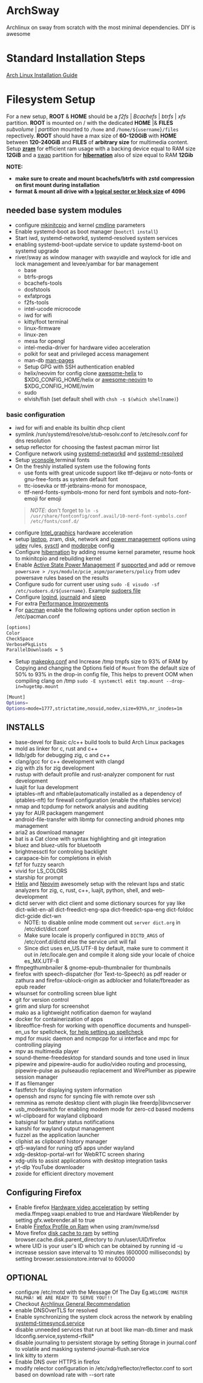 # ArchSway
Archlinux on sway from scratch with the most minimal dependencies. DIY is awesome

# Standard Installation Steps
[Arch Linux Installation Guide](https://wiki.archlinux.org/title/Installation_guide)

# Filesystem Setup
For a new setup, **ROOT** & **HOME** should be a _f2fs_ | _Bcachefs_ | _btrfs_ | _xfs_ partition. **ROOT** is mounted on / with the dedicated **HOME** |& **FILES**
_subvolume_ | _partition_ mounted to `/home` and `/home/${username}/files` repectively. **ROOT** should have a max size of **60-120GiB**
with **HOME** between **120-240GiB** and **FILES** of __arbitrary size__ for multimedia content. Setup [**zram**](https://github.com/Ultra-Code/archsway/blob/master/etc/udev/rules.d/zram.rules) for
efficient ram usage with a backing device equal to RAM size **12GiB** and a [swap](https://github.com/Ultra-Code/archsway/blob/master/etc/fstab) partition for [**hibernation**](https://github.com/Ultra-Code/archsway/blob/master/etc/kernel/cmdline) also of size equal to RAM **12Gib**

**NOTE:**
- **make sure to create and mount bcachefs/btrfs with zstd compression on first mount during installation**
- **format & mount all drive with a [logical sector or block size](https://wiki.archlinux.org/title/Advanced_Format) of 4096**

## needed base system modules

- configure [mkinitcpio](https://github.com/Ultra-Code/archsway/blob/master/etc/mkinitcpio.conf.d/compression.conf) and kernel [cmdline](https://github.com/Ultra-Code/archsway/blob/master/etc/kernel/cmdline) parameters
- Enable systemd-boot as boot manager (`bootctl install`)
- Start iwd, systemd-networkd, systemd-resolved system services
- enabling systemd-boot-update service to update systemd-boot on systemd upgrade
- river/sway as window manager with swayidle and waylock for idle and lock management and levee/yambar for bar management
    - base
    - btrfs-progs
    - bcachefs-tools
    - dosfstools
    - exfatprogs
    - f2fs-tools
    - intel-ucode microcode
    - iwd for wifi
    - kitty/foot terminal
    - linux-firmware
    - linux-zen
    - mesa for opengl
    - intel-media-driver for hardware video acceleration
    - polkit for seat and privileged access management
    - man-db [man-pages](https://wiki.archlinux.org/title/Man_page)
    - Setup GPG with SSH authentication enabled
    - helix/neovim for config clone [awesome-helix](https://github.com/Ultra-Code/awesome-helix.git) to $XDG_CONFIG_HOME/helix or [awesome-neovim](https://github.com/Ultra-Code/awesome-neovim.git) to $XDG_CONFIG_HOME/nvim
    - sudo
    - elvish/fish (set default shell with `chsh -s $(which shellname)`)

### basic configuration

- iwd for wifi and enable its builtin dhcp client
- symlink /run/systemd/resolve/stub-resolv.conf to /etc/resolv.conf for dns resolution
- setup reflector for choosing the fastest pacman mirror list
- Configure network using [systemd-networkd](https://github.com/Ultra-Code/archsway/tree/master/etc/systemd/network) and [systemd-resolved](https://github.com/Ultra-Code/archsway/tree/master/etc/systemd/resolved.conf.d) 
- Setup [vconsole ](https://github.com/Ultra-Code/archsway/blob/master/etc/vconsole.conf) terminal fonts
- On the freshly installed system use the following fonts
    + use fonts with great unicode support like ttf-dejavu or noto-fonts or gnu-free-fonts as system default font
    + ttc-iosevka  or ttf-jetbrains-mono for monospace,
    + ttf-nerd-fonts-symbols-mono for nerd font symbols and noto-font-emoji for emoji
    >_NOTE_: don't forget to `ln -s /usr/share/fontconfig/conf.avail/10-nerd-font-symbols.conf /etc/fonts/conf.d/`
- configure [Intel_graphics](https://wiki.archlinux.org/title/Intel_graphics) hardware acceleration
- setup [laptop](https://wiki.archlinux.org/title/Laptop), zram, disk, network and [power management](https://wiki.archlinux.org/title/Power_management) options using [udev](https://github.com/Ultra-Code/archsway/tree/master/etc/udev/rules.d) rules, [sysctl](https://github.com/Ultra-Code/archsway/tree/master/etc/sysctl.d) and [modprobe](https://github.com/Ultra-Code/archsway/tree/master/etc/modprobe.d) config
- Configure [hibernation](https://github.com/Ultra-Code/archsway/tree/master/etc/modprobe.d) by adding resume kernel parameter, resume hook to mkinitcpio and rebuilding kernel
- Enable [Active State Power Management](https://wiki.archlinux.org/title/Power_management#Active_State_Power_Management)
  if [supported ](https://access.redhat.com/documentation/en-us/red_hat_enterprise_linux/7/html/power_management_guide/aspm) and add or remove `powersave > /sys/module/pcie_aspm/parameters/policy` from udev powersave rules based on the results
- Configure sudo for current user using `sudo -E visudo -sf /etc/sudoers.d/${username}`. Example [sudoers file](https://github.com/Ultra-Code/archsway/tree/master/etc/sudoers.d)
- Configure [logind](https://github.com/Ultra-Code/archsway/tree/master/etc/systemd/logind.conf.d), [journald](https://github.com/Ultra-Code/archsway/tree/master/etc/systemd/logind.conf.d) and [sleep](https://github.com/Ultra-Code/archsway/tree/master/etc/systemd/sleep.conf.d)
- For extra [Performance Improvements](https://wiki.archlinux.org/title/Improving_performance)
- For [pacman](https://wiki.archlinux.org/title/Pacman) enable the following options under option section in /etc/pacman.conf
```bash
[options]
Color
CheckSpace
VerbosePkgLists
ParallelDownloads = 5
```
- Setup [makepkg.conf](https://github.com/Ultra-Code/archsway/blob/master/config/pacman/makepkg.conf) and Increase /tmp tmpfs size to 93% of RAM by Copying and changing the Options field of `Mount` from the default size of 50% to 93% in the drop-in config file, This helps to prevent OOM when compiling clang on /tmp `sudo -E systemctl edit tmp.mount --drop-in=hugetmp.mount`
```bash
[Mount]
Options=
Options=mode=1777,strictatime,nosuid,nodev,size=93%%,nr_inodes=1m
```

## INSTALLS
- base-devel for Basic c/c++ build tools to build Arch Linux packages
- mold as linker for c, rust and c++
- lldb/gdb for debugging zig, c and c++
- clang/gcc for c++ development with clangd
- zig with zls for zig development
- rustup with default profile and rust-analyzer component for rust development
- luajit for lua development
- iptables-nft and nftable(automatically installed as a dependency of iptables-nft) for firewall configuration (enable the nftables service)
- nmap and tcpdump for network analysis and auditing
- yay for AUR packagem mangement
- android-file-transfer with libmtp for connecting android phones mtp management
- aria2 as download manager
- bat is a Cat clone with syntax highlighting and git integration
- bluez and bluez-utils for bluetooth
- brightnessctl for controling backlight
- carapace-bin for completions in elvish
- fzf for fuzzy search
- vivid for LS_COLORS
- starship for prompt
- [Helix](https://github.com/Ultra-Code/awesome-helix) and [Neovim](https://github.com/Ultra-Code/awesome-neovim) awesomely setup with the relevant lsps and static analyzers for zig, c, rust, c++, luajit, python, shell, and web-development
- dictd server with dict client and some dictionary sources for yay like dict-wikt-en-all dict-freedict-eng-spa dict-freedict-spa-eng dict-foldoc dict-gcide dict-wn
    - NOTE: to disable online mode comment out `server dict.org` in  /etc/dict/dict.conf
    - Make sure locale is properly configured in `DICTD_ARGS` of /etc/conf.d/dictd else the service unit will fail
    - Since dict uses en_US.UTF-8 by default, make sure to comment it out in /etc/locale.gen and compile it along side your locale of choice es_MX.UTF-8
- ffmpegthumbnailer & gnome-epub-thumbnailer for thumbnails
- firefox with speech-dispatcher (for Text-to-Speech) as pdf reader or zathura and firefox-ublock-origin as adblocker and foliate/fbreader as epub reader
- wlsunset for controlling screen blue light
- git for version control
- grim and slurp for screenshot
- mako as a lightweight notification daemon for wayland
- docker for containerization of apps
- libreoffice-fresh for working with openoffice documents and hunspell-en_us for spellcheck, [for help setting up spellcheck](https://ask.libreoffice.org/t/how-do-you-get-the-spell-checker-to-work/28998)
- mpd for music daemon and ncmpcpp for ui interface and mpc for controlling playing
- mpv as multimedia player
- sound-theme-freedesktop for standard sounds and tone used in linux
- pipewire and pipewire-audio for audio/video routing and processing, pipewire-pulse as pulseaudio replacement and WirePlumber as pipewire session manager
- lf as filemanger
- fastfetch for displaying system information
- openssh and rsync for syncing file with remote over ssh
- remmina as remote desktop client with plugin like freerdp|libvncserver
- usb_modeswitch for enabling modem mode for zero-cd based modems
- wl-clipboard for wayland clipboard
- batsignal for battery status notifications
- kanshi for wayland output management
- fuzzel as the application launcher
- cliphist as clipboard history manager
- qt5-wayland for runing qt5 apps under wayland
- xdg-desktop-portal-wrl for WebRTC screen sharing
- xdg-utils to assist applications with desktop integration tasks
- yt-dlp YouTube downloader
- zoxide for efficient directory movement

## Configuring Firefox
- Enable firefox [Hardware video acceleration](https://wiki.archlinux.org/title/Firefox#Hardware_video_acceleration) by setting media.ffmpeg.vaapi.enabled to true and Hardware WebRender by setting gfx.webrender.all to true
- Enable [Firefox Profile on Ram](https://wiki.archlinux.org/title/Firefox/Profile_on_RAM) when using zram/nvme/ssd
- Move firefox [disk cache to ram](https://wiki.archlinux.org/title/Firefox/Tweaks#Move_disk_cache_to_RAM) by setting browser.cache.disk.parent_directory to /run/user/UID/firefox
- where UID is your user's ID which can be obtained by running id -u
- increase session save interval to 10 minutes (600000 milliseconds) by setting browser.sessionstore.interval to 600000


## OPTIONAL
- configure /etc/motd with the Message Of The Day Eg.`WELCOME MASTER MALPHA! WE ARE READY TO SERVE YOU!!!`
- Checkout [Archlinux General Recommendation](https://wiki.archlinux.org/title/Firefox/Profile_on_RAM#Place_profile_in_RAM_manually)
- enable DNSOverTLS for resolved
- Enable synchronizing the system clock across the network by enabling [systemd-timesyncd.service](https://wiki.archlinux.org/title/Systemd-timesyncd)
- disable unneeded services that run at boot like man-db.timer and mask ldconfig.service,systemd-rfkill*
- disable journaling to persistent storage by setting Storage in journal.conf to volatile and masking systemd-journal-flush.service
- link kitty to xterm
- Enable DNS over HTTPS in firefox
- modify relector configuration in /etc/xdg/reflector/reflector.conf to sort based on download rate with --sort rate
